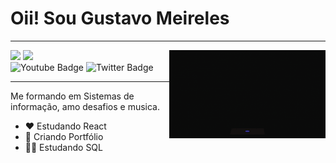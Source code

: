 

# Oii! Sou Gustavo Meireles

---


<img src = "giphy.gif" width = "250px" align = "right">





<div align = "left">
<img height = "180em" src="https://github-readme-stats.vercel.app/api/top-langs/?username=Gustavomeirelesnl&show_icons=true&theme=bear&count_private=true"/>
<img height = "180em" src="https://github-readme-stats.vercel.app/api?username=Gustavomeirelesnl&show_icons=true&show_icons=true&theme=bear&count_private=true" />
</div>
 


  <div id="badges">
  <a href = "https://www.linkedin.com/in/gustavomeirelesnl/">
    
  </a>
  <img src="https://img.shields.io/badge/YouTube-red?style=for-the-badge&logo=youtube&logoColor=white" alt="Youtube Badge"/>
  <img src="https://img.shields.io/badge/Twitter-blue?style=for-the-badge&logo=twitter&logoColor=white" alt="Twitter Badge"/>
  </div>

 

  ---

Me formando em Sistemas de informação, amo desafios e musica.

- ❤ Estudando React
- 💙 Criando Portfólio
- 👩‍💻 Estudando SQL
